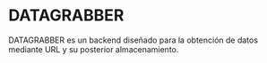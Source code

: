 # DATAGRABBER
DATAGRABBER es un backend diseñado para la obtención de datos mediante URL y su posterior almacenamiento.
